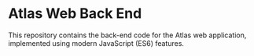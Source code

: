 # Atlas Web Back End

This repository contains the back-end code for the Atlas web application, implemented using modern JavaScript (ES6) features.

